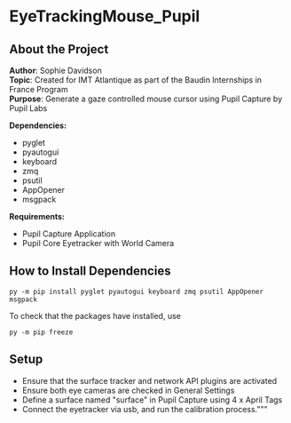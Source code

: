 # EyeTrackingMouse_Pupil
 
 ## About the Project
 
 **Author**: Sophie Davidson   
 **Topic**: Created for IMT Atlantique as part of the Baudin Internships in France Program  
 **Purpose**:  Generate a gaze controlled mouse cursor using Pupil Capture by Pupil Labs  
 
**Dependencies:** 
- pyglet 
- pyautogui 
- keyboard 
- zmq 
- psutil 
- AppOpener
- msgpack

 
**Requirements:**
- Pupil Capture Application
- Pupil Core Eyetracker with World Camera

        
## How to Install Dependencies


```
py -m pip install pyglet pyautogui keyboard zmq psutil AppOpener msgpack
```

To check that the packages have installed, use 
``` 
py -m pip freeze
```

## Setup
- Ensure that the surface tracker and network API plugins are activated
- Ensure both eye cameras are checked in General Settings
- Define a surface named "surface" in Pupil Capture using 4 x April Tags
- Connect the eyetracker via usb, and run the calibration process."""
